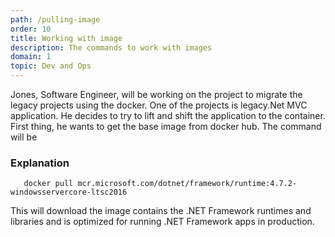 ```yaml
---
path: /pulling-image
order: 10
title: Working with image
description: The commands to work with images
domain: 1
topic: Dev and Ops
---
```


Jones, Software Engineer, will be working on the project to migrate the legacy projects using the docker. One of the projects is legacy.Net MVC application. He decides to try to lift and shift the application to the container. First thing, he wants to get the base image from docker hub. The command will be

### Explanation


```
   docker pull mcr.microsoft.com/dotnet/framework/runtime:4.7.2-windowsservercore-ltsc2016
```

This will download the image contains the .NET Framework runtimes and libraries and is optimized for running .NET Framework apps in production.

<!--end-->